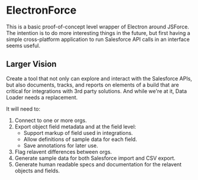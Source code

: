 # ElectronForce

This is a basic proof-of-concept level wrapper of Electron around JSForce. The intention is to do more interesting things in the future, but first having a simple cross-platform application to run Salesforce API calls in an interface seems useful.

## Larger Vision

Create a tool that not only can explore and interact with the Salesforce APIs, but also documents, tracks, and reports on elements of a build that are critical for integrations with 3rd party solutions. And while we're at it, Data Loader needs a replacement.

It will need to:
1. Connect to one or more orgs.
2. Export object field metadata and at the field level:
    * Support markup of field used in integrations.
    * Allow definitions of sample data for each field.
    * Save annotations for later use.
3. Flag relavent differences between orgs.
4. Generate sample data for both Salesforce import and CSV export.
5. Generate human readable specs and documentation for the relavent objects and fields.
